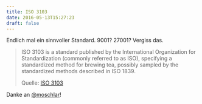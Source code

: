 ```yaml
---
title: ISO 3103
date: 2016-05-13T15:27:23
draft: false
---
```


Endlich mal ein sinnvoller Standard. 9001? 27001? Vergiss das.

> ISO 3103 is a standard published by the International Organization for
> Standardization (commonly referred to as ISO), specifying a standardized
> method for brewing tea, possibly sampled by the standardized methods
> described in ISO 1839.
>
> Quelle: [ISO 3103](https://en.m.wikipedia.org/wiki/ISO_3103)

Danke an [@moschlar](http://twitter.com/moschlar)!